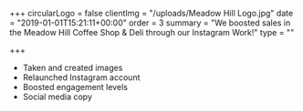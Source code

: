 +++
circularLogo = false
clientImg = "/uploads/Meadow Hill Logo.jpg"
date = "2019-01-01T15:21:11+00:00"
order = 3
summary = "We boosted sales in the Meadow Hill Coffee Shop & Deli through our Instagram Work!"
type = ""

+++
* Taken and created images
* Relaunched Instagram account
* Boosted engagement levels
* Social media copy